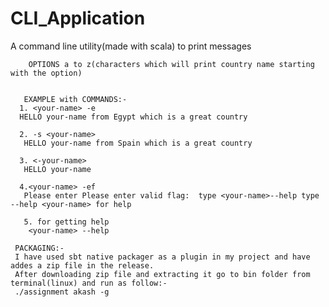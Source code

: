 # CLI_Application

A command line utility(made with scala) to print messages


        OPTIONS a to z(characters which will print country name starting with the option)
      

       EXAMPLE with COMMANDS:-
      1. <your-name> -e
      HELLO your-name from Egypt which is a great country
      
      2. -s <your-name>
       HELLO your-name from Spain which is a great country
      
      3. <-your-name>
       HELLO your-name
      
      4.<your-name> -ef
       Please enter Please enter valid flag:  type <your-name>--help type --help <your-name> for help
       
       5. for getting help 
        <your-name> --help
        
     PACKAGING:-
     I have used sbt native packager as a plugin in my project and have addes a zip file in the release.
     After downloading zip file and extracting it go to bin folder from terminal(linux) and run as follow:-
     ./assignment akash -g
       
       

       
